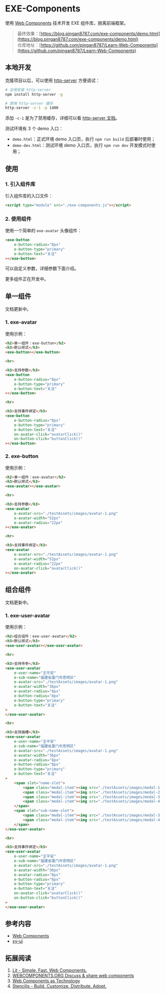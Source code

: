 
# EXE-Components

使用 [Web Components](https://developer.mozilla.org/zh-CN/docs/Web/Web_Components) 技术开发 EXE 组件库，脱离前端框架。

> 最终效果：[https://blog.pingan8787.com/exe-components/demo.html](https://blog.pingan8787.com/exe-components/demo.html)  
> 仓库地址：[https://github.com/pingan8787/Learn-Web-Components](https://github.com/pingan8787/Learn-Web-Components)

## 本地开发
克隆项目以后，可以使用 [http-server](https://github.com/http-party/http-server) 方便调试：
```bash
# 全局安装 http-server
npm install http-server -g

# 禁用 http-server 缓存
http-server -c-1 -p 1400
```

添加 `-c-1` 是为了禁用缓存，详细可以看 [http-server 文档](https://github.com/http-party/http-server)。

测试环境有 3 个 demo 入口：
- `demo.html`：正式环境 demo 入口页，执行 `npm run build` 后部署时使用；
- `demo-dev.html`：测试环境 demo 入口页，执行 `npm run dev` 开发模式时使用；

## 使用

### 1. 引入组件库

引入组件库的入口文件：

```html
<script type="module" src="./exe-components.js"></script>
```

### 2. 使用组件

使用一个简单的 `exe-avatar` 头像组件：

```html
<exe-button
    e-button-radius="8px"
    e-button-type="primary"
    e-button-text="关注"
></exe-button>
```

可以自定义参数，详细参数下面介绍。

更多组件正在开发中。

## 单一组件

文档更新中。

### 1. exe-avatar

使用示例：

```html
<h2>单一组件：exe-button</h2>
<h3>默认样式</h3>
<exe-button></exe-button>

<hr>

<h3>支持参数</h3>
<exe-button
    e-button-radius="8px"
    e-button-type="primary"
    e-button-text="关注"
></exe-button>

<hr>

<h3>支持事件绑定</h3>
<exe-button
    e-button-radius="8px"
    e-button-type="primary"
    e-button-text="关注"
    on-avatar-click="avatarClick()"
    on-button-click="buttonClick()"
></exe-button>
```

### 2. exe-button

使用示例：

```html
<h2>单一组件：exe-avatar</h2>
<h3>默认样式</h3>
<exe-avatar></exe-avatar>

<hr>

<h3>支持参数</h3>
<exe-avatar
    e-avatar-src="./testAssets/images/avatar-1.png"
    e-avatar-width="52px"
    e-avatar-radius="22px"
></exe-avatar>

<hr>

<h3>支持事件绑定</h3>
<exe-avatar
    e-avatar-src="./testAssets/images/avatar-1.png"
    e-avatar-width="52px"
    e-avatar-radius="22px"
    on-avatar-click="avatarClick()"
></exe-avatar>
```

## 组合组件

文档更新中。

### 1. exe-user-avatar

使用示例：

```html
<h2>组合组件：exe-user-avatar</h2>
<h3>默认样式</h3>
<exe-user-avatar></exe-user-avatar>

<hr>

<h3>支持传参</h3>
<exe-user-avatar 
    e-user-name="王平安"
    e-sub-name="福建省厦门市思明区"
    e-avatar-src="./testAssets/images/avatar-1.png"
    e-avatar-width="36px"
    e-avatar-radius="8px"
    e-button-radius="8px"
    e-button-type="primary"
    e-button-text="关注"
>
</exe-user-avatar>

<hr>

<h3>支持插槽</h3>
<exe-user-avatar 
    e-user-name="王平安"
    e-sub-name="福建省厦门市思明区"
    e-avatar-src="./testAssets/images/avatar-1.png"
    e-avatar-width="36px"
    e-avatar-radius="8px"
    e-button-radius="8px"
    e-button-type="primary"
    e-button-text="关注"
>
    <span slot="name-slot">
        <span class="medal-item"><img src="./testAssets/images/medal-1.png"></span>
        <span class="medal-item"><img src="./testAssets/images/medal-2.png"></span>
        <span class="medal-item"><img src="./testAssets/images/medal-3.png"></span>
        <span class="medal-item"><img src="./testAssets/images/medal-4.png"></span>
    </span>
    <span slot="sub-name-slot">
        <span class="medal-item"><img src="./testAssets/images/medal-3.png"></span>
        <span class="medal-item"><img src="./testAssets/images/medal-4.png"></span>
    </span>
</exe-user-avatar>

<hr>

<h3>支持事件绑定</h3>
<exe-user-avatar 
    e-user-name="王平安"
    e-sub-name="福建省厦门市思明区"
    e-avatar-src="./testAssets/images/avatar-1.png"
    e-avatar-width="36px"
    e-avatar-radius="8px"
    e-button-radius="8px"
    e-button-type="primary"
    e-button-text="关注"
    on-avatar-click="avatarClick()"
    on-button-click="buttonClick()"
>
</exe-user-avatar>
```


## 参考内容
- [Web Components](https://developer.mozilla.org/zh-CN/docs/Web/Web_Components)
- [xy-ui](https://github.com/XboxYan/xy-ui/)

## 拓展阅读
1. [Lit - Simple. Fast. Web Components.](https://lit.dev/)
2. [WEBCOMPONENTS.ORG Discuss & share web components](https://www.webcomponents.org/)
3. [Web Components as Technology](https://dzone.com/articles/web-components-as-technology)
4. [Stenciljs - Build. Customize. Distribute. Adopt.](https://stenciljs.com/)